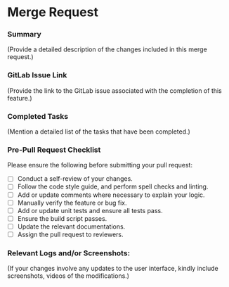 # Merge Request

### Summary

(Provide a detailed description of the changes included in this merge request.)

### GitLab Issue Link

(Provide the link to the GitLab issue associated with the completion of this feature.)


### Completed Tasks

(Mention a detailed list of the tasks that have been completed.)

### Pre-Pull Request Checklist

Please ensure the following before submitting your pull request:

- [ ] Conduct a self-review of your changes.
- [ ] Follow the code style guide, and perform spell checks and linting.
- [ ] Add or update comments where necessary to explain your logic.
- [ ] Manually verify the feature or bug fix.
- [ ] Add or update unit tests and ensure all tests pass.
- [ ] Ensure the build script passes.
- [ ] Update the relevant documentations.
- [ ] Assign the pull request to reviewers.

### Relevant Logs and/or Screenshots:

(If your changes involve any updates to the user interface, kindly include screenshots, videos of the modifications.)
